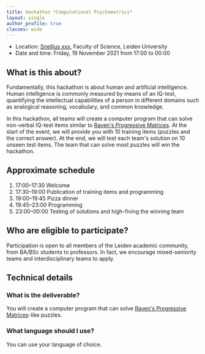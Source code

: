 ```yaml
---
title: Hackathon *Computational Psychometrics*
layout: single
author_profile: true
classes: wide
---
```


- Location: [Snellius xxx](https://goo.gl/maps/2R1QxpEoGojjvriu7), Faculty of Science, Leiden University
- Date and time: Friday, 19 November 2021 from 17:00 to 00:00

## What is this about?
Fundamentally, this hackathon is about human and artificial intelligence. Human intelligence is commonly measured by means of an IQ-test, quantifying the intellectual capabilities of a person in different domains such as analogical reasoning, vocabulary, and common knowledge. 

In this hackathon, all teams will create a computer program that can solve non-verbal IQ-test items similar to [Raven's Progressive Matrices](https://en.wikipedia.org/wiki/Raven%27s_Progressive_Matrices). At the start of the event, we will provide you with 10 training items (puzzles and the correct answer). At the end, we will test each team's solution on 10 unseen test items. The team that can solve most puzzles will win the hackathon.

## Approximate schedule
1. 17:00–17:30 Welcome
2. 17:30–19:00 Publication of training items and programming
3. 19:00–19:45 Pizza dinner
4. 19:45–23:00 Programming
5. 23:00–00:00 Testing of solutions and high-fiving the winning team

## Who are eligible to participate?
Participation is open to all members of the Leiden academic community, from BA/BSc students to professors. In fact, we encourage mixed-seniority teams and interdisciplinary teams to apply.


## Technical details
### What is the deliverable?
You will create a computer program that can solve [Raven's Progressive Matrices](https://en.wikipedia.org/wiki/Raven%27s_Progressive_Matrices)-like puzzles. 

### What language should I use?
You can use your language of choice. 

